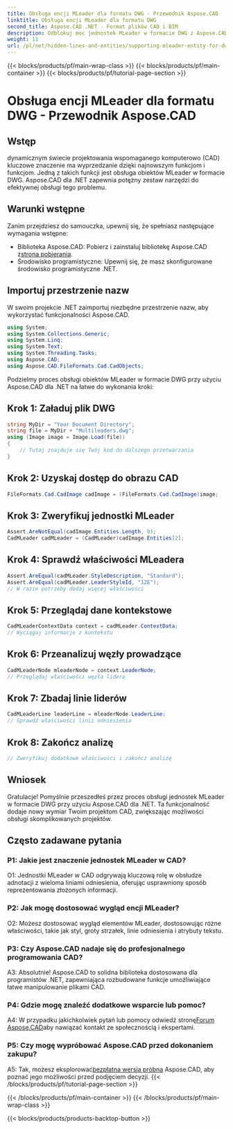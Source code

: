 ```yaml
---
title: Obsługa encji MLeader dla formatu DWG - Przewodnik Aspose.CAD
linktitle: Obsługa encji MLeader dla formatu DWG
second_title: Aspose.CAD .NET - Format plików CAD i BIM
description: Odblokuj moc jednostek MLeader w formacie DWG z Aspose.CAD dla .NET. Ulepsz swoje projekty CAD bez wysiłku.
weight: 11
url: /pl/net/hidden-lines-and-entities/supporting-mleader-entity-for-dwg-format/
---
```


{{< blocks/products/pf/main-wrap-class >}}
{{< blocks/products/pf/main-container >}}
{{< blocks/products/pf/tutorial-page-section >}}

# Obsługa encji MLeader dla formatu DWG - Przewodnik Aspose.CAD

## Wstęp

dynamicznym świecie projektowania wspomaganego komputerowo (CAD) kluczowe znaczenie ma wyprzedzanie dzięki najnowszym funkcjom i funkcjom. Jedną z takich funkcji jest obsługa obiektów MLeader w formacie DWG. Aspose.CAD dla .NET zapewnia potężny zestaw narzędzi do efektywnej obsługi tego problemu.

## Warunki wstępne

Zanim przejdziesz do samouczka, upewnij się, że spełniasz następujące wymagania wstępne:

-  Biblioteka Aspose.CAD: Pobierz i zainstaluj bibliotekę Aspose.CAD z[strona pobierania](https://releases.aspose.com/cad/net/).
- Środowisko programistyczne: Upewnij się, że masz skonfigurowane środowisko programistyczne .NET.

## Importuj przestrzenie nazw

W swoim projekcie .NET zaimportuj niezbędne przestrzenie nazw, aby wykorzystać funkcjonalności Aspose.CAD.

```csharp
using System;
using System.Collections.Generic;
using System.Linq;
using System.Text;
using System.Threading.Tasks;
using Aspose.CAD;
using Aspose.CAD.FileFormats.Cad.CadObjects;
```

Podzielmy proces obsługi obiektów MLeader w formacie DWG przy użyciu Aspose.CAD dla .NET na łatwe do wykonania kroki:

## Krok 1: Załaduj plik DWG

```csharp
string MyDir = "Your Document Directory";
string file = MyDir + "Multileaders.dwg";
using (Image image = Image.Load(file))
{
    // Tutaj znajduje się Twój kod do dalszego przetwarzania
}
```

## Krok 2: Uzyskaj dostęp do obrazu CAD

```csharp
FileFormats.Cad.CadImage cadImage = (FileFormats.Cad.CadImage)image;
```

## Krok 3: Zweryfikuj jednostki MLeader

```csharp
Assert.AreNotEqual(cadImage.Entities.Length, 0);
CadMLeader cadMLeader = (CadMLeader)cadImage.Entities[2];
```

## Krok 4: Sprawdź właściwości MLeadera

```csharp
Assert.AreEqual(cadMLeader.StyleDescription, "Standard");
Assert.AreEqual(cadMLeader.LeaderStyleId, "12E");
// W razie potrzeby dodaj więcej właściwości
```

## Krok 5: Przeglądaj dane kontekstowe

```csharp
CadMLeaderContextData context = cadMLeader.ContextData;
// Wyciągaj informacje z kontekstu
```

## Krok 6: Przeanalizuj węzły prowadzące

```csharp
CadMLeaderNode mleaderNode = context.LeaderNode;
// Przeglądaj właściwości węzła lidera
```

## Krok 7: Zbadaj linie liderów

```csharp
CadMLeaderLine leaderLine = mleaderNode.LeaderLine;
// Sprawdź właściwości linii odniesienia
```

## Krok 8: Zakończ analizę

```csharp
// Zweryfikuj dodatkowe właściwości i zakończ analizę
```

## Wniosek

Gratulacje! Pomyślnie przeszedłeś przez proces obsługi jednostek MLeader w formacie DWG przy użyciu Aspose.CAD dla .NET. Ta funkcjonalność dodaje nowy wymiar Twoim projektom CAD, zwiększając możliwości obsługi skomplikowanych projektów.

## Często zadawane pytania

### P1: Jakie jest znaczenie jednostek MLeader w CAD?

O1: Jednostki MLeader w CAD odgrywają kluczową rolę w obsłudze adnotacji z wieloma liniami odniesienia, oferując usprawniony sposób reprezentowania złożonych informacji.

### P2: Jak mogę dostosować wygląd encji MLeader?

O2: Możesz dostosować wygląd elementów MLeader, dostosowując różne właściwości, takie jak styl, groty strzałek, linie odniesienia i atrybuty tekstu.

### P3: Czy Aspose.CAD nadaje się do profesjonalnego programowania CAD?

A3: Absolutnie! Aspose.CAD to solidna biblioteka dostosowana dla programistów .NET, zapewniająca rozbudowane funkcje umożliwiające łatwe manipulowanie plikami CAD.

### P4: Gdzie mogę znaleźć dodatkowe wsparcie lub pomoc?

A4: W przypadku jakichkolwiek pytań lub pomocy odwiedź stronę[Forum Aspose.CAD](https://forum.aspose.com/c/cad/19)aby nawiązać kontakt ze społecznością i ekspertami.

### P5: Czy mogę wypróbować Aspose.CAD przed dokonaniem zakupu?

 A5: Tak, możesz eksplorować[bezpłatna wersja próbna](https://releases.aspose.com/) Aspose.CAD, aby poznać jego możliwości przed podjęciem decyzji.
{{< /blocks/products/pf/tutorial-page-section >}}

{{< /blocks/products/pf/main-container >}}
{{< /blocks/products/pf/main-wrap-class >}}

{{< blocks/products/products-backtop-button >}}

